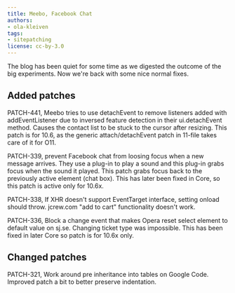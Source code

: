 ```yaml
---
title: Meebo, Facebook Chat
authors:
- ola-kleiven
tags:
- sitepatching
license: cc-by-3.0
---
```

The blog has been quiet for some time as we digested the outcome of the big experiments. Now we&#39;re back with some nice normal fixes.

## Added patches



PATCH-441, Meebo tries to use detachEvent to remove listeners added with addEventListener due to inversed feature detection in their ui.detachEvent method. Causes the contact list to be stuck to the cursor after resizing. This patch is for 10.6, as the generic attach/detachEvent patch in 11-file takes care of it for O11.

PATCH-339, prevent Facebook chat from loosing focus when a new message arrives. They use a plug-in to play a sound and this plug-in grabs focus when the sound it played. This patch grabs focus back to the previously active element (chat box). This has later been fixed in Core, so this patch is active only for 10.6x.

PATCH-338, If XHR doesn&#39;t support EventTarget interface, setting onload should throw. jcrew.com &quot;add to cart&quot; functionality doesn&#39;t work.

PATCH-336, Block a change event that makes Opera reset select element to default value on sj.se. Changing ticket type was impossible. This has been fixed in later Core so patch is for 10.6x only.

## Changed patches



PATCH-321, Work around pre inheritance into tables on Google Code. Improved patch a bit to better preserve indentation.

